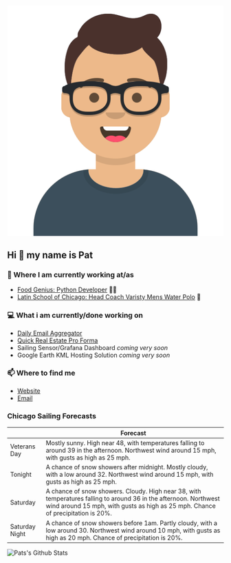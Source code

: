 [![Social banner for p-j-falconer](https://raw.githubusercontent.com/P-J-FALCONER/P-J-FALCONER/master/assets/avataaars.svg)](https://patfalconer.com/)
## Hi :wave: my name is Pat

### 💼 Where I am currently working at/as
- [Food Genius: Python Developer](https://getfoodgenius.com/) 🍔🐍
- [Latin School of Chicago: Head Coach Varisty Mens Water Polo](https://www.latinschool.org/) 🤽


### 💻 What i am currently/done working on
 - [Daily Email Aggregator](https://github.com/P-J-FALCONER/dott_daily_mail)
 - [Quick Real Estate Pro Forma](https://github.com/P-J-FALCONER/henry)
 - Sailing Sensor/Grafana Dashboard *coming very soon*
 - Google Earth KML Hosting Solution *coming very soon*

### 📫 Where to find me
 - [Website](https://patfalconer.com/)
 - [Email](mailto:patrick.j.falconer@gmail.com)


### Chicago Sailing Forecasts
|   | Forecast  |
|---|---|
| Veterans Day | Mostly sunny. High near 48, with temperatures falling to around 39 in the afternoon. Northwest wind around 15 mph, with gusts as high as 25 mph. |
| Tonight | A chance of snow showers after midnight. Mostly cloudy, with a low around 32. Northwest wind around 15 mph, with gusts as high as 25 mph. |
| Saturday | A chance of snow showers. Cloudy. High near 38, with temperatures falling to around 36 in the afternoon. Northwest wind around 15 mph, with gusts as high as 25 mph. Chance of precipitation is 20%. |
| Saturday Night | A chance of snow showers before 1am. Partly cloudy, with a low around 30. Northwest wind around 10 mph, with gusts as high as 20 mph. Chance of precipitation is 20%. |

![Pats's Github Stats](https://github-readme-stats.vercel.app/api?username=p-j-falconer&show_icons=true&theme=radical)
